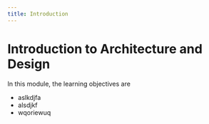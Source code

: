 ```yaml
---
title: Introduction
---
```


# Introduction to Architecture and Design

In this module, the learning objectives are

* aslkdjfa
* alsdjkf
* wqoriewuq